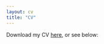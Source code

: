 ```yaml
---
layout: cv
title: "CV"
---
```


Download my CV [here]({{site.baseurl}}/assets/CV-for-online.pdf), or see below:
